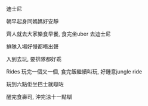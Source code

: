 迪士尼

朝早起身同媽媽好安靜

齊人就去大家樂食早餐, 食完坐uber 去迪士尼

排隊入場好慢都唔出聲

入到去玩, 要排隊都好乖

Rides 玩完一個又一個, 食完飯繼續叫玩, 好鍾意jungle ride

玩到六點佢坐巴士就瞓咗

醒完食壽司, 沖完涼十一點瞓

